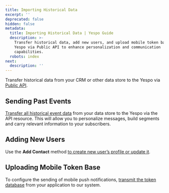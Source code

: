 ```yaml
---
title: Importing Historical Data
excerpt: ''
deprecated: false
hidden: false
metadata:
  title: Importing Historical Data | Yespo Guide
  description: >-
    Transfer historical data, add new users, and upload mobile token bases to
    Yespo via Public API to enhance personalization and communication
    capabilities.
  robots: index
next:
  description: ''
---
```

Transfer historical data from your CRM or other data store to the Yespo via [Public API](https://docs.yespo.io/reference/getting-started-with-your-api).

## Sending Past Events

[Transfer all historical event data](https://docs.yespo.io/docs/how-send-past-events) from your data store to the Yespo via the API resource. This will allow you to personalize messages, build segments and carry relevant information to your subscribers.

## Adding New Users

Use the **Add Contact** method [to create new user’s profile or update it](https://docs.yespo.io/docs/adding-new-users).

## Uploading Mobile Token Base

To configure the sending of mobile push notifications, [transmit the token database](https://docs.yespo.io/docs/uploading-mobile-token-base) from your application to our system.